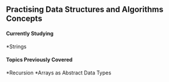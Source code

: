 ## Practising Data Structures and Algorithms Concepts

#### Currently Studying
*Strings

#### Topics Previously Covered
*Recursion
*Arrays as Abstract Data Types
